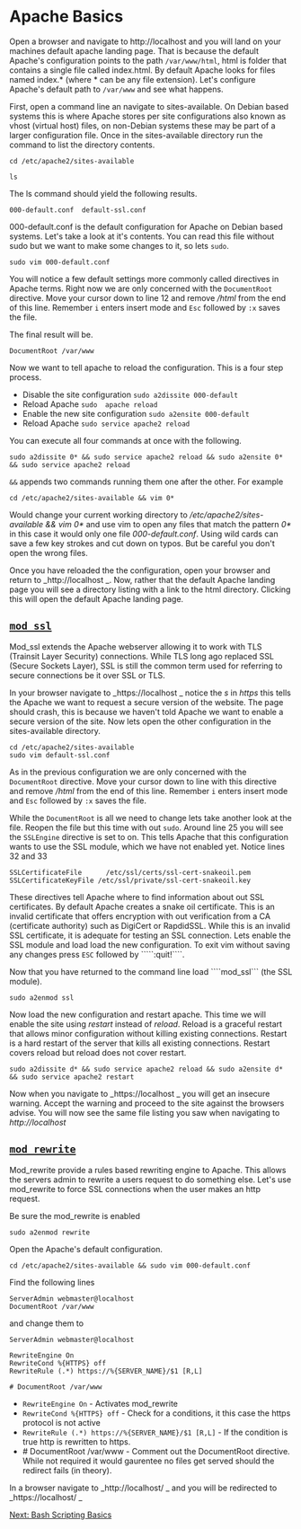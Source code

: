 # Apache Basics

Open a browser and navigate to http://localhost and you will land on your machines default apache landing page. That is because the default Apache's configuration points to the path ````/var/www/html````, html is folder that contains a single file called index.html. By default Apache looks for files named index.\* (where \* can be any file extension). Let's configure Apache's default path to ```/var/www``` and see what happens.

First, open a command line an navigate to sites-available. On Debian based systems this is where Apache stores per site configurations also known as vhost (virtual host) files, on non-Debian systems these may be part of a larger configuration file. Once in the sites-available directory run the command to list the directory contents.

````
cd /etc/apache2/sites-available

ls
````

The ls command should yield the following results.

````
000-default.conf  default-ssl.conf
````

000-default.conf is the default configuration for Apache on Debian based systems. Let's take a look at it's contents. You can read this file without sudo but we want to make some changes to it, so lets ````sudo````.

````
sudo vim 000-default.conf
````

You will notice a few default settings more commonly called directives in Apache terms. Right now we are only concerned with the ````DocumentRoot```` directive.   Move your cursor down to line 12 and remove _/html_ from the end of this line. Remember ````i```` enters insert mode and ````Esc```` followed by ````:x```` saves the file.

The final result will be.
````
DocumentRoot /var/www
````

Now we want to tell apache to reload the configuration. This is a four step process.
* Disable the site configuration ````sudo a2dissite 000-default````
* Reload Apache ````sudo  apache reload````
* Enable the new site configuration ````sudo a2ensite 000-default````
* Reload Apache ````sudo service apache2 reload````

You can execute all four commands at once with the following.
````
sudo a2dissite 0* && sudo service apache2 reload && sudo a2ensite 0* && sudo service apache2 reload
````

````&&```` appends two commands running them one after the other. For example

````
cd /etc/apache2/sites-available && vim 0*
````

Would change your current working directory to _/etc/apache2/sites-available && vim 0*_ and use vim to open any files that match the pattern _0*_ in this case it would only one file _000-default.conf_. Using wild cards can save a few key strokes and cut down on typos. But be careful you don't open the wrong files.

Once you have reloaded the the configuration, open your browser and return to _http://localhost _. Now, rather that the default Apache landing page you will see a directory listing with a link to the html directory. Clicking this will open the default Apache landing page.

## [````mod_ssl````](http://httpd.apache.org/docs/current/mod/mod_ssl.html)

Mod_ssl extends the Apache webserver allowing it to work with TLS (Trainsit Layer Security) connections. While TLS long ago replaced SSL (Secure Sockets Layer), SSL is still the common term used for referring to secure connections be it over SSL or TLS.

In your browser navigate to _https://localhost _ notice the _s_ in _https_ this tells the Apache we want to request a secure version of the website. The page should crash, this is because we haven't told Apache we want to enable a secure version of the site. Now lets open the other configuration in the sites-available directory.

````
cd /etc/apache2/sites-available
sudo vim default-ssl.conf
````

As in the  previous configuration we are only concerned with the ````DocumentRoot```` directive. Move your cursor down to line with this directive and remove _/html_ from the end of this line. Remember ````i```` enters insert mode and ````Esc```` followed by ````:x```` saves the file.

 While the ````DocumentRoot```` is all we need to change lets take another look at the file. Reopen the file but this time with out ````sudo````. Around line 25 you will see the ````SSLEngine```` directive is set to on. This tells Apache that this configuration wants to use the SSL module, which we have not enabled yet.
Notice lines 32 and 33

````
SSLCertificateFile      /etc/ssl/certs/ssl-cert-snakeoil.pem
SSLCertificateKeyFile /etc/ssl/private/ssl-cert-snakeoil.key
````

These directives tell Apache where to find information about out SSL certificates. By default Apache creates a snake oil certificate. This is an invalid certificate that offers encryption with out verification from a CA (certificate authority) such as DigiCert or RapdidSSL. While this is an invalid SSL certificate, it is adequate for testing an SSL connection. Lets enable the SSL module and load load the new configuration. To exit vim without saving any changes press ````ESC```` followed by `````:quit!````.

Now that you have returned to the command line load ````mod_ssl``` (the SSL module).

````
sudo a2enmod ssl
````

Now load the new configuration and restart apache. This time we will enable the site using _restart_ instead of _reload_. Reload is a graceful restart that allows minor configuration without killing existing connections. Restart is a hard restart of the server that kills all existing connections. Restart covers reload but reload does not cover restart.

````
sudo a2dissite d* && sudo service apache2 reload && sudo a2ensite d* && sudo service apache2 restart
````

Now when you navigate to _https://localhost _ you will get an insecure warning. Accept the warning and proceed to the site against the browsers advise. You will now see the same file listing you saw when navigating to _http://localhost_

## [````mod_rewrite````](http://httpd.apache.org/docs/current/mod/mod_rewrite.html)

Mod_rewrite provide a rules based rewriting engine to Apache. This allows the servers admin to rewrite a users request to do something else. Let's use mod_rewrite to force SSL connections when the user makes an http request.

Be sure the mod_rewrite is enabled

````
sudo a2enmod rewrite
````

Open the Apache's default configuration.

````
cd /etc/apache2/sites-available && sudo vim 000-default.conf
````

Find the following lines

````
ServerAdmin webmaster@localhost
DocumentRoot /var/www
````

and change them to

````
ServerAdmin webmaster@localhost

RewriteEngine On
RewriteCond %{HTTPS} off
RewriteRule (.*) https://%{SERVER_NAME}/$1 [R,L]

# DocumentRoot /var/www
````
* ````RewriteEngine On```` - Activates mod_rewrite
* ````RewriteCond %{HTTPS} off```` - Check for a conditions, it this case the https protocol is not active
* ````RewriteRule (.*) https://%{SERVER_NAME}/$1 [R,L]```` - If the condition is true http is rewritten to https.
* \# DocumentRoot /var/www - Comment out the DocumentRoot directive. While not required it would gaurentee no files get served should the redirect fails (in theory).


In a browser navigate to _http://localhost/ _ and you will be redirected to
_https://localhost/ _

[Next: Bash Scripting Basics](07-BashScriptingBasics.md)
